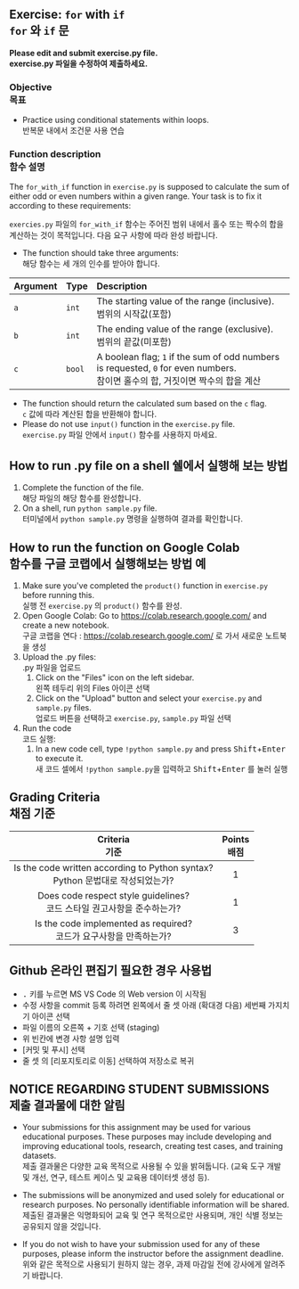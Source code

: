 ## Exercise: `for` with `if`<br>`for` 와 `if` 문

**Please edit and submit exercise.py file.**<br>**exercise.py 파일을 수정하여 제출하세요.**

### Objective<br>목표

* Practice using conditional statements within loops.<br>반복문 내에서 조건문 사용 연습

### Function description<br>함수 설명
The `for_with_if` function in `exercise.py` is supposed to calculate the sum of either odd or even numbers within a given range. Your task is to fix it according to these requirements:

`exercies.py` 파일의 `for_with_if` 함수는 주어진 범위 내에서 홀수 또는 짝수의 합을 계산하는 것이 목적입니다. 다음 요구 사항에 따라 완성 바랍니다.

* The function should take three arguments:<br>해당 함수는 세 개의 인수를 받아야 합니다.

| Argument | Type | Description |
|:---|:---|:---|
| `a` | `int` | The starting value of the range (inclusive).<br>범위의 시작값(포함) |
| `b` | `int` | The ending value of the range (exclusive).<br>범위의 끝값(미포함) |
| `c` | `bool` | A boolean flag; `1` if the sum of odd numbers is requested, `0` for even numbers.<br>참이면 홀수의 합, 거짓이면 짝수의 합을 계산 |

* The function should return the calculated sum based on the `c` flag.<br>`c` 값에 따라 계산된 합을 반환해야 합니다.
* Please do not use `input()` function in the `exercise.py` file.<br>`exercise.py` 파일 안에서 `input()` 함수를 사용하지 마세요.

## How to run .py file on a shell 쉘에서 실행해 보는 방법

1. Complete the function of the file.<br>해당 파일의 해당 함수를 완성합니다.
1. On a shell, run `python sample.py` file.<br>터미널에서 `python sample.py` 명령을 실행하여 결과를 확인합니다.

## How to run the function on Google Colab<br>함수를 구글 코랩에서 실행해보는 방법 예
1. Make sure you've completed the `product()` function in `exercise.py` before running this.<br>실행 전 `exercise.py` 의 `product()` 함수를 완성.
1. Open Google Colab: Go to https://colab.research.google.com/ and create a new notebook.<br>구글 코랩을 연다 : https://colab.research.google.com/ 로 가서 새로운 노트북을 생성
1. Upload the .py files:<br>.py 파일을 업로드
    1. Click on the "Files" icon on the left sidebar.<br>왼쪽 테두리 위의 Files 아이콘 선택
    1. Click on the "Upload" button and select your `exercise.py` and `sample.py` files.<br>업로드 버튼을 선택하고 `exercise.py`, `sample.py` 파일 선택
1. Run the code<br>코드 실행:
    1. In a new code cell, type `!python sample.py` and press <kbd>Shift</kbd>+<kbd>Enter</kbd> to execute it.<br>새 코드 셀에서 `!python sample.py`을 입력하고 <kbd>Shift</kbd>+<kbd>Enter</kbd> 를 눌러 실행

## Grading Criteria<br>채점 기준

| Criteria<br>기준 | Points<br>배점 |
|:-----:|:-----:|
| Is the code written according to Python syntax?<br>Python 문법대로 작성되었는가? | 1 |
| Does code respect style guidelines?<br>코드 스타일 권고사항을 준수하는가? | 1 |
| Is the code implemented as required?<br>코드가 요구사항을 만족하는가? | 3 |

## Github 온라인 편집기 필요한 경우 사용법
* <kbd>.</kbd> 키를 누르면 MS VS Code 의 Web version 이 시작됨
* 수정 사항을 commit 등록 하려면 왼쪽에서 줄 셋 아래 (확대경 다음) 세번째 가지치기 아이콘 선택
* 파일 이름의 오른쪽 + 기호 선택 (staging)
* 위 빈칸에 변경 사항 설명 입력
* [커밋 및 푸시] 선택
* 줄 셋 의 [리포지토리로 이동] 선택하여 저장소로 복귀

## NOTICE REGARDING STUDENT SUBMISSIONS<br>제출 결과물에 대한 알림

* Your submissions for this assignment may be used for various educational purposes. These purposes may include developing and improving educational tools, research, creating test cases, and training datasets.<br>제출 결과물은 다양한 교육 목적으로 사용될 수 있을 밝혀둡니다. (교육 도구 개발 및 개선, 연구, 테스트 케이스 및 교육용 데이터셋 생성 등).

* The submissions will be anonymized and used solely for educational or research purposes. No personally identifiable information will be shared.<br>제출된 결과물은 익명화되어 교육 및 연구 목적으로만 사용되며, 개인 식별 정보는 공유되지 않을 것입니다.

* If you do not wish to have your submission used for any of these purposes, please inform the instructor before the assignment deadline.<br>위와 같은 목적으로 사용되기 원하지 않는 경우, 과제 마감일 전에 강사에게 알려주기 바랍니다.
